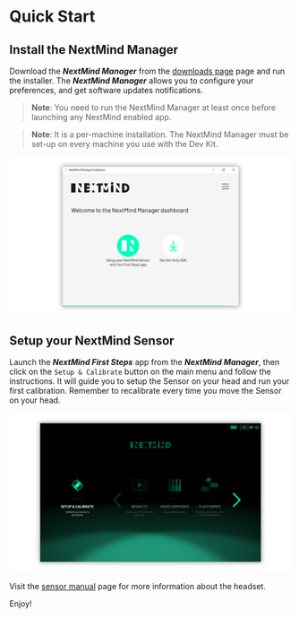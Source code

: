 # Quick Start

## Install the NextMind Manager

Download the **_NextMind Manager_** from the [downloads page](../downloads/README.md) page and run the installer. The **_NextMind Manager_** allows you to configure your preferences, and get software updates notifications.

<blockquote class="note-block"><strong>Note</strong>: You need to run the NextMind Manager at least once before launching any NextMind enabled app.</blockquote>

<blockquote class="note-block"><strong>Note</strong>: It is a per-machine installation. The NextMind Manager must be set-up on every machine you use with the Dev Kit.</blockquote>

![NMManager](images/NMManager.png)

## Setup your NextMind Sensor

Launch the **_NextMind First Steps_** app from the **_NextMind Manager_**, then click on the `Setup & Calibrate` button on the main menu and follow the instructions. It will guide you to setup the Sensor on your head and run your first calibration.
Remember to recalibrate every time you move the Sensor on your head.

![NMFirstSteps](images/NMFirstSteps.png)

Visit the [sensor manual](/devkit/sensor-manual.md) page for more information about the headset.

Enjoy!
